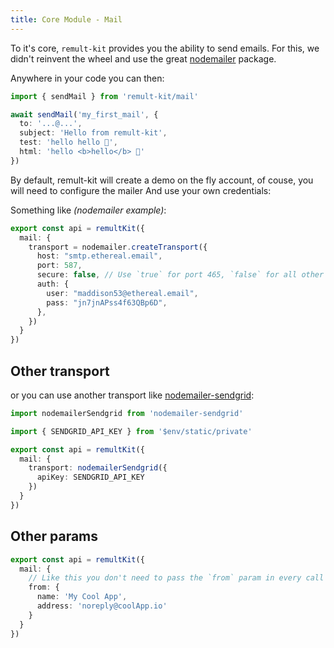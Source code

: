 ```yaml
---
title: Core Module - Mail
---
```


To it's core, `remult-kit` provides you the ability to send emails. For this, we didn't reinvent the
wheel and use the great [nodemailer](https://nodemailer.com/) package.

Anywhere in your code you can then:

```ts
import { sendMail } from 'remult-kit/mail'

await sendMail('my_first_mail', {
  to: '...@...',
  subject: 'Hello from remult-kit',
  test: 'hello hello 👋',
  html: 'hello <b>hello</b> 👋'
})
```

By default, remult-kit will create a demo on the fly account, of couse, you will need to configure
the mailer And use your own credentials:

Something like _(nodemailer example)_:

```ts
export const api = remultKit({
  mail: {
    transport = nodemailer.createTransport({
      host: "smtp.ethereal.email",
      port: 587,
      secure: false, // Use `true` for port 465, `false` for all other ports
      auth: {
        user: "maddison53@ethereal.email",
        pass: "jn7jnAPss4f63QBp6D",
      },
    })
  }
})
```

## Other transport

or you can use another transport like
[nodemailer-sendgrid](https://www.npmjs.com/package/nodemailer-sendgrid):

```ts
import nodemailerSendgrid from 'nodemailer-sendgrid'

import { SENDGRID_API_KEY } from '$env/static/private'

export const api = remultKit({
  mail: {
    transport: nodemailerSendgrid({
      apiKey: SENDGRID_API_KEY
    })
  }
})
```

## Other params

```ts
export const api = remultKit({
  mail: {
    // Like this you don't need to pass the `from` param in every call
    from: {
      name: 'My Cool App',
      address: 'noreply@coolApp.io'
    }
  }
})
```
